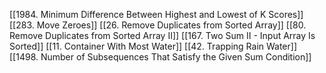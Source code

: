 [[1984. Minimum Difference Between Highest and Lowest of K Scores]]
[[283. Move Zeroes]]
[[26. Remove Duplicates from Sorted Array]]
[[80. Remove Duplicates from Sorted Array II]]
[[167. Two Sum II - Input Array Is Sorted]]
[[11. Container With Most Water]]
[[42. Trapping Rain Water]]
[[1498. Number of Subsequences That Satisfy the Given Sum Condition]]


